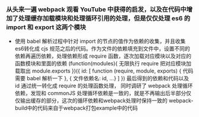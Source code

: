 ### 从头来一遍 webpack 观看 YouTube 中获得的启发，以及在代码中增加了处理缓存加载模块和处理循环引用的处理，但是仅仅处理 es6 的 import 和 export 这两个模块
- 使用 babel 解析过程中针对 import 的节点的值作为依赖的收集，并且收集es6转化成 cjs 规范之后的代码。作为文件的依赖填充到文件中，设置不同的依赖再遍历依赖，处理依赖形成 require 函数，逐次加载对应模块以及对应的函数模块和里面的依赖
(function(modules){
 无限执行 require 把对应模块加载取出 module.exports
})({
id: [
     function (require, module, exports) {
         代码需要 babel 解析一下
     }, { 文件依赖名: id, ...}
]
})
最后得到的依赖和代码以及 id 通过统一转化成 require 的处理函数处理， 同时调研了 webpack 处理循环依赖，发现和 commonJS 处理循环依赖是一致的，就是不再输出后半部分仅仅输出缓存的部分，这次的循环依赖和webpack处理时保持一致的
webpack-build中的代码来自于webpack打包example中的代码
